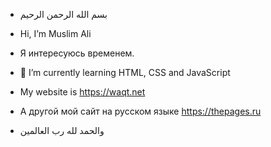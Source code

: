 - بسم الله الرحمن الرحيم

-  Hi, I’m Muslim Ali
- Я интересуюсь временем.
- 🌱 I’m currently learning HTML, CSS and JavaScript
- My website is https://waqt.net
- А другой мой сайт на русском языке https://thepages.ru

- والحمد لله رب العالمين
